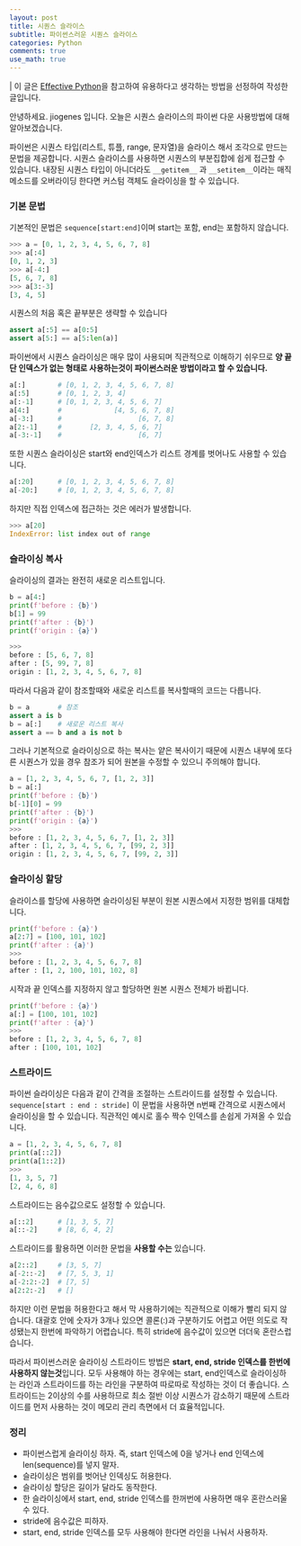 ```yaml
---
layout: post
title: 시퀀스 슬라이스
subtitle: 파이썬스러운 시퀀스 슬라이스
categories: Python
comments: true
use_math: true
---
```


| 이 글은 [Effective Python](https://effectivepython.com/)을 참고하여 유용하다고 생각하는 방법을 선정하여 작성한 글입니다.

안녕하세요. jiogenes 입니다. 오늘은 시퀀스 슬라이스의 파이썬 다운 사용방법에 대해 알아보겠습니다.

파이썬은 시퀀스 타입(리스트, 튜플, range, 문자열)을 슬라이스 해서 조각으로 만드는 문법을 제공합니다. 시퀀스 슬라이스를 사용하면 시퀀스의 부분집합에 쉽게 접근할 수 있습니다. 내장된 시퀀스 타입이 아니더라도 `__getitem__` 과 `__setitem__`이라는 매직 메소드를 오버라이딩 한다면 커스텀 객체도 슬라이싱을 할 수 있습니다.

### 기본 문법

기본적인 문법은 `sequence[start:end]`이며 start는 포함, end는 포함하지 않습니다.

```python
>>> a = [0, 1, 2, 3, 4, 5, 6, 7, 8]
>>> a[:4]
[0, 1, 2, 3]
>>> a[-4:]
[5, 6, 7, 8]
>>> a[3:-3]
[3, 4, 5]
```

시퀀스의 처음 혹은 끝부분은 생략할 수 있습니다

```python
assert a[:5] == a[0:5]
assert a[5:] == a[5:len(a)]
```

파이썬에서 시퀀스 슬라이싱은 매우 많이 사용되며 직관적으로 이해하기 쉬우므로 **양 끝단 인덱스가 없는 형태로 사용하는것이 파이썬스러운 방법이라고 할 수 있습니다.**

```python
a[:]        # [0, 1, 2, 3, 4, 5, 6, 7, 8]
a[:5]       # [0, 1, 2, 3, 4]
a[:-1]      # [0, 1, 2, 3, 4, 5, 6, 7]
a[4:]       #             [4, 5, 6, 7, 8]
a[-3:]      #                   [6, 7, 8]
a[2:-1]     #       [2, 3, 4, 5, 6, 7]
a[-3:-1]    #                   [6, 7]
```

또한 시퀀스 슬라이싱은 start와 end인덱스가 리스트 경계를 벗어나도 사용할 수 있습니다.

```python
a[:20]      # [0, 1, 2, 3, 4, 5, 6, 7, 8]
a[-20:]     # [0, 1, 2, 3, 4, 5, 6, 7, 8]
```

하지만 직접 인덱스에 접근하는 것은 에러가 발생합니다.

```python
>>> a[20]
IndexError: list index out of range
```

### 슬라이싱 복사

슬라이싱의 결과는 완전히 새로운 리스트입니다.

```python
b = a[4:]
print(f'before : {b}')
b[1] = 99
print(f'after : {b}')
print(f'origin : {a}')

>>>
before : [5, 6, 7, 8]
after : [5, 99, 7, 8]
origin : [1, 2, 3, 4, 5, 6, 7, 8]
```

따라서 다음과 같이 참조할때와 새로운 리스트를 복사할때의 코드는 다릅니다.

```python
b = a       # 참조
assert a is b
b = a[:]    # 새로운 리스트 복사
assert a == b and a is not b
```

그러나 기본적으로 슬라이싱으로 하는 복사는 얕은 복사이기 때문에 시퀀스 내부에 또다른 시퀀스가 있을 경우 참조가 되어 원본을 수정할 수 있으니 주의해야 합니다.

```python
a = [1, 2, 3, 4, 5, 6, 7, [1, 2, 3]]
b = a[:]
print(f'before : {b}')
b[-1][0] = 99
print(f'after : {b}')
print(f'origin : {a}')
>>>
before : [1, 2, 3, 4, 5, 6, 7, [1, 2, 3]]
after : [1, 2, 3, 4, 5, 6, 7, [99, 2, 3]]
origin : [1, 2, 3, 4, 5, 6, 7, [99, 2, 3]]
```

### 슬라이싱 할당

슬라이스를 할당에 사용하면 슬라이싱된 부분이 원본 시퀀스에서 지정한 범위를 대체합니다.

```python
print(f'before : {a}')
a[2:7] = [100, 101, 102]
print(f'after : {a}')
>>>
before : [1, 2, 3, 4, 5, 6, 7, 8]
after : [1, 2, 100, 101, 102, 8]
```

시작과 끝 인덱스를 지정하지 않고 할당하면 원본 시퀀스 전체가 바뀝니다.

```python
print(f'before : {a}')
a[:] = [100, 101, 102]
print(f'after : {a}')
>>>
before : [1, 2, 3, 4, 5, 6, 7, 8]
after : [100, 101, 102]
```

### 스트라이드

파이썬 슬라이싱은 다음과 같이 간격을 조절하는 스트라이드를 설정할 수 있습니다. ```sequence[start : end : stride]``` 이 문법을 사용하면 n번째 간격으로 시퀀스에서 슬라이싱을 할 수 있습니다. 직관적인 예시로 홀수 짝수 인덱스를 손쉽게 가져올 수 있습니다.

```python
a = [1, 2, 3, 4, 5, 6, 7, 8]
print(a[::2])
print(a[1::2])
>>>
[1, 3, 5, 7]
[2, 4, 6, 8]
```

스트라이드는 음수값으로도 설정할 수 있습니다.

```python
a[::2]      # [1, 3, 5, 7]
a[::-2]     # [8, 6, 4, 2]
```

스트라이드를 활용하면 이러한 문법을 **사용할 수는** 있습니다.

```python
a[2::2]     # [3, 5, 7]
a[-2::-2]   # [7, 5, 3, 1]
a[-2:2:-2]  # [7, 5]
a[2:2:-2]   # []
```

하지만 이런 문법을 허용한다고 해서 막 사용하기에는 직관적으로 이해가 빨리 되지 않습니다. 대괄호 안에 숫자가 3개나 있으면 콜론(\:)과 구분하기도 어렵고 어떤 의도로 작성됐는지 한번에 파악하기 어렵습니다. 특히 stride에 음수값이 있으면 더더욱 혼란스럽습니다.

따라서 파이썬스러운 슬라이싱 스트라이드 방법은 **start, end, stride 인덱스를 한번에 사용하지 않는것**입니다. 모두 사용해야 하는 경우에는 start, end인덱스로 슬라이싱하는 라인과 스트라이드를 하는 라인을 구분하여 따로따로 작성하는 것이 더 좋습니다. 스트라이드는 2이상의 수를 사용하므로 최소 절반 이상 시퀀스가 감소하기 때문에 스트라이드를 먼저 사용하는 것이 메모리 관리 측면에서 더 효율적입니다.

### 정리

- 파이썬스럽게 슬라이싱 하자. 즉, start 인덱스에 0을 넣거나 end 인덱스에 len(sequence)를 넣지 말자.
- 슬라이싱은 범위를 벗어난 인덱싱도 허용한다.
- 슬라이싱 할당은 길이가 달라도 동작한다.
- 한 슬라이싱에서 start, end, stride 인덱스를 한꺼번에 사용하면 매우 혼란스러울 수 있다.
- stride에 음수값은 피하자.
- start, end, stride 인덱스를 모두 사용해야 한다면 라인을 나눠서 사용하자.

